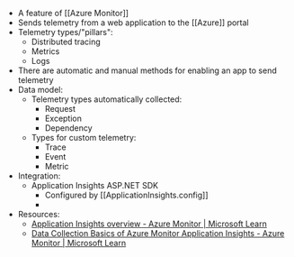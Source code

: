 - A feature of [[Azure Monitor]]
- Sends telemetry from a web application to the [[Azure]] portal
- Telemetry types/"pillars":
	- Distributed tracing
	- Metrics
	- Logs
- There are automatic and manual methods for enabling an app to send telemetry
- Data model:
	- Telemetry types automatically collected:
		- Request
		- Exception
		- Dependency
	- Types for custom telemetry:
		- Trace
		- Event
		- Metric
- Integration:
	- Application Insights ASP.NET SDK
		- Configured by [[ApplicationInsights.config]]
		-
- Resources:
	- [Application Insights overview - Azure Monitor | Microsoft Learn](https://learn.microsoft.com/en-us/azure/azure-monitor/app/app-insights-overview)
	- [Data Collection Basics of Azure Monitor Application Insights - Azure Monitor | Microsoft Learn](https://learn.microsoft.com/en-us/azure/azure-monitor/app/opentelemetry-overview?tabs=aspnetcore)